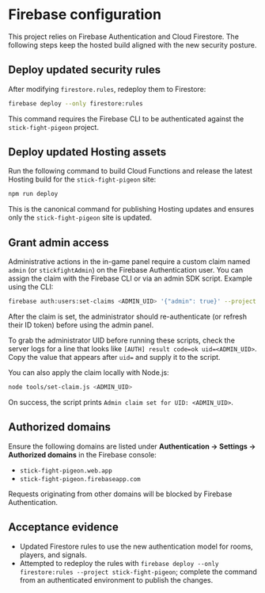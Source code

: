 # Firebase configuration

This project relies on Firebase Authentication and Cloud Firestore. The following steps keep the hosted build aligned with the new security posture.

## Deploy updated security rules

After modifying `firestore.rules`, redeploy them to Firestore:

```bash
firebase deploy --only firestore:rules
```

This command requires the Firebase CLI to be authenticated against the `stick-fight-pigeon` project.

## Deploy updated Hosting assets

Run the following command to build Cloud Functions and release the latest Hosting build for the `stick-fight-pigeon` site:

```bash
npm run deploy
```

This is the canonical command for publishing Hosting updates and ensures only the `stick-fight-pigeon` site is updated.

## Grant admin access

Administrative actions in the in-game panel require a custom claim named `admin` (or `stickfightAdmin`) on the Firebase Authentication user. You can assign the claim with the Firebase CLI or via an admin SDK script. Example using the CLI:

```bash
firebase auth:users:set-claims <ADMIN_UID> '{"admin": true}' --project stick-fight-pigeon
```

After the claim is set, the administrator should re-authenticate (or refresh their ID token) before using the admin panel.

To grab the administrator UID before running these scripts, check the server logs for a line that looks like `[AUTH] result code=ok uid=<ADMIN_UID>`. Copy the value that appears after `uid=` and supply it to the script.

You can also apply the claim locally with Node.js:

```bash
node tools/set-claim.js <ADMIN_UID>
```

On success, the script prints `Admin claim set for UID: <ADMIN_UID>`.

## Authorized domains

Ensure the following domains are listed under **Authentication → Settings → Authorized domains** in the Firebase console:

- `stick-fight-pigeon.web.app`
- `stick-fight-pigeon.firebaseapp.com`

Requests originating from other domains will be blocked by Firebase Authentication.

## Acceptance evidence

- Updated Firestore rules to use the new authentication model for rooms, players, and signals.
- Attempted to redeploy the rules with `firebase deploy --only firestore:rules --project stick-fight-pigeon`; complete the command from an authenticated environment to publish the changes.
